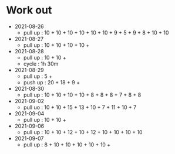 # Work out

- 2021-08-26
  - pull up : 10 + 10 + 10 + 10 + 10 + 10 + 9 + 5 + 9 + 8 + 10 + 10
- 2021-08-27
  - pull up : 10 + 10 + 10 + 10 + 
- 2021-08-28
  - pull up : 10 + 10 + 
  - cycle : 1h 30m
- 2021-08-29
  - pull up : 5 + 
  - push up : 20 + 18 + 9 + 
- 2021-08-30
  - pull up : 10 + 10 + 10 + 10 + 8 + 8 + 8 + 7 + 8 + 8
- 2021-09-02
  - pull uo : 10 + 10 + 15 + 13 + 10 + 7 + 11 + 10 + 7
- 2021-09-04
  - pull up : 10 + 10 + 
- 2021-09-06
  - pull up : 10 + 10 + 12 + 10 + 12 + 10 + 10 + 10 + 10
- 2021-09-07
  - pull up : 8 + 10 + 10 + 10 + 10 + 10 + 